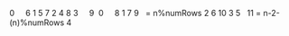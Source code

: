 0     6
1 5  7
2 4  8
3      9
​
0     8
1 7  9    = n%numRows
2 6  10
3 5   11 = n-2- (n)%numRows
4